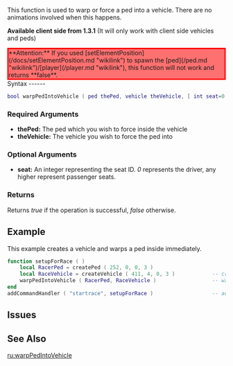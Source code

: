 This function is used to warp or force a ped into a vehicle. There are no animations involved when this happens.

**Available client side from 1.3.1** (It will only work with client side vehicles and peds)

<div style="background: #FF7070; border: 3px solid #FF0000;">
**Attention:** If you used [setElementPosition](/docs/setElementPosition.md "wikilink") to spawn the [ped](/ped.md "wikilink")/[player](/player.md "wikilink"), this function will not work and returns **false**.

</div>
Syntax
------

``` lua
bool warpPedIntoVehicle ( ped thePed, vehicle theVehicle, [ int seat=0 ] )          
```

### Required Arguments

-   **thePed:** The ped which you wish to force inside the vehicle
-   **theVehicle:** The vehicle you wish to force the ped into

### Optional Arguments

-   **seat:** An integer representing the seat ID. *0* represents the driver, any higher represent passenger seats.

### Returns

Returns *true* if the operation is successful, *false* otherwise.

Example
-------

This example creates a vehicle and warps a ped inside immediately.

``` lua
function setupForRace ( )
    local RacerPed = createPed ( 252, 0, 0, 3 )
    local RaceVehicle = createVehicle ( 411, 4, 0, 3 )            -- create a vehicle.
    warpPedIntoVehicle ( RacerPed, RaceVehicle )                  -- warp the ped straight into the vehicle
end
addCommandHandler ( "startrace", setupForRace )                   -- add a command to start race
```

Issues
------

See Also
--------

[ru:warpPedIntoVehicle](/docs/ru:warpPedIntoVehicle.md "wikilink")
